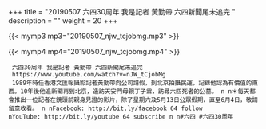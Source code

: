 +++
title = "20190507  六四30周年 我是記者 黃勤帶 六四新聞尾未追完 "
description = ""
weight = 20
+++

{{< mymp3 mp3="20190507_njw_tcjobmg.mp3" >}}

{{< mymp4 mp4="20190507_njw_tcjobmg.mp4" >}}

     六四30周年 我是記者 黃勤帶 六四新聞尾未追完 
     https://www.youtube.com/watch?v=nJW_tCjobMg 
     1989年時任香港文匯報攝影記者黃勤帶向公司請假，到北京拍攝民運，記錄他認為有價值的東西。10年後他追新聞再到北京，造訪天安門母親丁子霖，訪尋六四死者的公墓。 n n＊每天都會推出一位記者在鏡頭前親身見證的影片，除了星期六及5月13日公眾假期，直至6月4日，敬請留意收看。 n nFacebook: http://bit.ly/facebook 64 follow nYouTube: http://bit.ly/youtube 64 subscribe n n#六四 #六四30周年 
